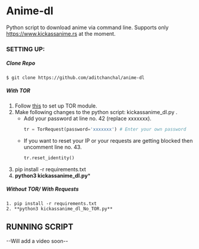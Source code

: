 # Anime-dl
Python script to download anime via command line.
Supports only https://www.kickassanime.rs at the moment.

### SETTING UP:

##### Clone Repo
	$ git clone https://github.com/aditchanchal/anime-dl

##### With TOR
   1. Follow [this](https://www.scrapehero.com/make-anonymous-requests-using-tor-python/) to set up TOR module.
   2. Make following changes to the python script: kickassanime_dl.py .
      - Add your password at line no. 42 (replace xxxxxxx).
		```python
		tr = TorRequest(password='xxxxxxx') # Enter your own password
		```      
      - If you want to reset your IP or your requests are getting blocked then uncomment line no. 43.
		```python
		tr.reset_identity()
		```  
   3. pip install -r requirements.txt
   4. **python3 kickassanime_dl.py***

##### Without TOR/ With Requests
    1. pip install -r requirements.txt
    2. **python3 kickassanime_dl_No_TOR.py**

## RUNNING SCRIPT
--Will add a video soon--
